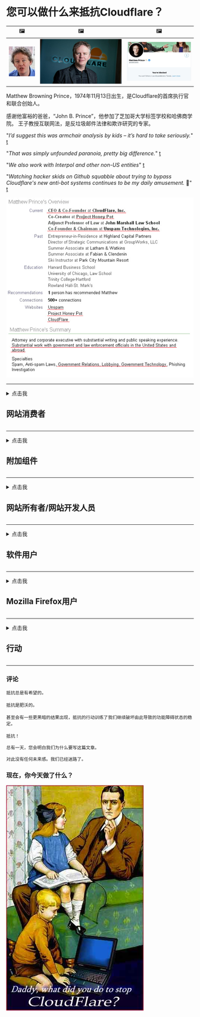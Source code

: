 # 您可以做什么来抵抗Cloudflare？

| 🖼 | 🖼 | 🖼 |
| --- | --- | --- |
| ![](../image/matthew_prince_teen.jpg) | ![](../image/matthew_prince.jpg) | ![](../image/blockedbymatthewprince.jpg) |


Matthew Browning Prince，1974年11月13日出生，是Cloudflare的首席执行官和联合创始人。

感谢他富裕的爸爸，“John B. Prince”，他参加了芝加哥大学标签学校和哈佛商学院。
王子教授互联网法，是反垃圾邮件法律和欺诈研究的专家。


"*I’d suggest this was armchair analysis by kids – it’s hard to take seriously.*" [t](https://www.theguardian.com/technology/2015/nov/19/cloudflare-accused-by-anonymous-helping-isis)

"*That was simply unfounded paranoia, pretty big difference.*"  [t](https://twitter.com/xxdesmus/status/992757936123359233)

"*We also work with Interpol and other non-US entities*" [t](https://twitter.com/eastdakota/status/1203028504184360960)

"*Watching hacker skids on Github squabble about trying to bypass Cloudflare's new anti-bot systems continues to be my daily amusement.* 🍿" [t](https://twitter.com/eastdakota/status/1273277839102656515)


![](../image/whoismp.jpg)

---


<details>
<summary>点击我

## 网站消费者
</summary>


- 如果您喜欢的网站正在使用Cloudflare，请告诉他们不要使用Cloudflare。
  - 在诸如Facebook，Reddit，Twitter或Mastodon之类的社交媒体上抱怨没有区别。 [动作比主题标签响亮。](https://twitter.com/phyzonloop/status/1274132092490862594)
  - 如果您想使自己有用，请尝试与网站所有者联系。

[Cloudflare说](https://github.com/Eloston/ungoogled-chromium/issues/783):
```
我们建议您与遇到问题的特定服务或站点的管理员联系，并分享您的经验。
```

[如果您不要求它，则网站所有者永远不会知道此问题。](../PEOPLE.md)

![](../image/liberapay.jpg)

[成功的例子](https://counterpartytalk.org/t/turn-off-cloudflare-on-counterparty-co-plz/164/5).<br>
你有个问题？ [立即提高声音。](https://github.com/maraoz/maraoz.github.io/issues/1) 下面的例子。

```
您只是在帮助企业审查和大规模监视。
https://codeberg.org/crimeflare/cloudflare-tor/src/branch/master/README.md
```

```
您的网页位于CloudFlare中具有隐私保护功能的私人围墙花园中。
https://codeberg.org/crimeflare/cloudflare-tor/
```

- 花一些时间阅读网站的隐私政策。
  - 如果网站位于Cloudflare后面，或者网站正在使用连接到Cloudflare的服务。

它必须说明“ Cloudflare”是什么，并要求获得与Cloudflare共享数据的许可。 否则，将导致信任遭到破坏，应避免使用该网站。

[可接受的隐私权政策示例在此处](https://archive.is/bDlTz) ("Subprocessors" > "Entity Name")

```
我已经阅读了您的隐私政策，但找不到Cloudflare这个词。
如果您继续将我的数据提供给Cloudflare，我拒绝与您共享数据。
https://codeberg.org/crimeflare/cloudflare-tor/
```

这是隐私策略的示例，其中没有单词Cloudflare。
[Liberland Jobs](https://archive.is/daKIr) [privacy policy](https://docsend.com/view/feiwyte):

![](../image/cfwontobey.jpg)

Cloudflare拥有自己的隐私权政策。
[Cloudflare喜欢让别人爱不释手。](https://www.reddit.com/r/GamerGhazi/comments/2s64fe/be_wary_reporting_to_cloudflare/)

这是网站注册表单的一个很好的例子。
AFAIK，零网站做到这一点。你会相信他们吗？

```
点击“注册XYZ”即表示您同意我们的服务条款和隐私声明。
您还同意与Cloudflare共享您的数据，并同意cloudflare的隐私声明。
如果Cloudflare泄露了您的信息或不允许您连接到我们的服务器，那不是我们的错。 [*]

[ 注册 ] [ 我不同意 ]
```
[*] [PEOPLE.md](../PEOPLE.md)


- 尽量不要使用他们的服务。 请记住，Cloudflare正在监视您。
  - ["I'm in your TLS, sniffin' your passworz"](../image/iminurtls.jpg)

- 搜索其他网站。 互联网上有其他选择和机会！

- 说服您的朋友每天使用Tor。
  - 匿名应该成为开放互联网的标准！
  - [请注意，Tor项目不喜欢该项目。](../HISTORY.md)

</details>

------

<details>
<summary>点击我

## 附加组件
</summary>

- 如果您的浏览器是Firefox，Tor浏览器或Ungoogled Chromium，请使用下面的附加组件之一。
  - 如果要添加其他新的加载项，请先询问。


| 姓名 | 开发者 | 支持 | 可以挡 | 可以通知 | Chrome |
| -------- | -------- | -------- | -------- | -------- | -------- |
| [Bloku Cloudflaron MITM-Atakon](../subfiles/about.bcma.md) | #Addon | [ ? ](README.md) | **是的**     | **是的**     |  **是的** |
| [Ĉu ligoj estas vundeblaj al MITM-atako?](../subfiles/about.ismm.md) | #Addon | [ ? ](README.md) | 不     | **是的**     |  **是的** |
| [Ĉu ĉi tiuj ligoj blokos Tor-uzanton?](../subfiles/about.isat.md) | #Addon | [ ? ](README.md) | 不     | **是的**     |  **是的** |
| [Block Cloudflare MITM Attack](https://trac.torproject.org/projects/tor/attachment/ticket/24351/block_cloudflare_mitm_attack-1.0.14.1-an%2Bfx.xpi)<br>[**DELETED BY TOR PROJECT**](../HISTORY.md) | nullius | [ ? ](tool/block_cloudflare_mitm_fx), [Link](README.md) | **是的**     | **是的**     |  不 |
| [TPRB](http://34ahehcli3epmhbu2wbl6kw6zdfl74iyc4vg3ja4xwhhst332z3knkyd.onion/) | Sw | [ ? ](http://34ahehcli3epmhbu2wbl6kw6zdfl74iyc4vg3ja4xwhhst332z3knkyd.onion/) | **是的**     | **是的**     |  不 |
| [Detect Cloudflare](https://addons.mozilla.org/en-US/firefox/addon/detect-cloudflare/) | Frank Otto | [ ? ](https://github.com/traktofon/cf-detect) | 不     | **是的**     |  不 |
| [True Sight](https://addons.mozilla.org/en-US/firefox/addon/detect-cloudflare-plus/) | claustromaniac | [ ? ](https://github.com/claustromaniac/detect-cloudflare-plus) | 不     | **是的**     |  不 |
| [Which Cloudflare datacenter am I visiting?](https://addons.mozilla.org/en-US/firefox/addon/cf-pop/) | 依云 | [ ? ](https://github.com/lilydjwg/cf-pop) | 不     | **是的**     |  不 |


- “ Decentraleyes”可以停止与“ CDNJS（Cloudflare）”的连接。
  - 它可以防止许多请求到达网络，并提供本地文件以防止站点中断。
  - 开发人员回复: "[very concerning indeed](https://github.com/Synzvato/decentraleyes/issues/236#issuecomment-352049501)", "[widespread usage severely centralizes the web](https://github.com/Synzvato/decentraleyes/issues/251#issuecomment-366752049)"

- [您还可以从证书颁发机构（CA）删除或不信任Cloudflare证书。](https://www.ssl.com/how-to/remove-root-certificate-firefox/)

</details>

------

<details>
<summary>点击我

## 网站所有者/网站开发人员
</summary>


![](../image/word_cloudflarefree.jpg)

- 请勿使用Cloudflare解决方案，期间。
  - 您可以做得更好，对吧？ [以下是删除Cloudflare订阅，计划，域或帐户的方法。](https://support.cloudflare.com/hc/en-us/articles/200167776-Removing-subscriptions-plans-domains-or-accounts)

| 🖼 | 🖼 |
| --- | --- |
| ![](../image/htmlalertcloudflare.jpg) | ![](../image/htmlalertcloudflare2.jpg) |

- 想要更多的顾客吗？ 你知道该做什么。 提示是“在行上方”。
  - [您好，您写了“我们认真对待您的隐私”，但收到“错误403禁止的匿名代理不允许”。](https://it.slashdot.org/story/19/02/19/0033255/stop-saying-we-take-your-privacy-and-security-seriously) 为什么要阻止Tor或VPN？ [为什么要阻止临时电子邮件？](http://nomdjgwjvyvlvmkolbyp3rocn2ld7fnlidlt2jjyotn3qqsvzs2gmuyd.onion/mail/)

![](../image/anonexist.jpg)

- 使用Cloudflare将增加停机的机会。 如果您的服务器已关闭或Cloudflare已关闭，访问者将无法访问您的网站。
  - [您真的认为Cloudflare永远不会失败吗？](https://www.ibtimes.com/cloudflare-down-not-working-sites-producing-504-gateway-timeout-errors-2618008) [Another](https://twitter.com/Jedduff/status/1097875615997399040) [sample](https://twitter.com/search?f=tweets&vertical=default&q=Cloudflare%20is%20having%20problems). [Need more](../PEOPLE.md)?

![](../image/cloudflareinternalerror.jpg)

- 使用Cloudflare代理您的“ API服务”，“软件更新服务器”或“ RSS feed”将损害您的客户。 一位客户打电话给您，并说“我无法再使用您的API”，您也不知道发生了什么。 Cloudflare可以默默地阻止您的客户。 你觉得还好吗
  - 有许多RSS阅读器客户端和RSS阅读器在线服务。 如果您不允许其他人订阅，为什么要发布RSS feed？

![](../image/rssfeedovercf.jpg)

- 您需要HTTPS证书吗？ 使用“让我们加密”或直接从CA公司购买。

- 您需要DNS服务器吗？ 无法设置自己的服务器？ 他们呢: [Hurricane Electric Free DNS](https://dns.he.net/), [Dyn.com](https://dyn.com/dns/), [1984 Hosting](https://www.1984hosting.com/), [Afraid.Org (如果您使用TOR，则管理员删除您的帐户)](https://freedns.afraid.org/)

- 寻找托管服务？ 仅免费？ 他们呢: [Onion Service](http://vww6ybal4bd7szmgncyruucpgfkqahzddi37ktceo3ah7ngmcopnpyyd.onion/en/security/network-security/tor/onionservices-best-practices), [Free Web Hosting Area](https://freewha.com/), [Autistici/Inventati Web Site Hosting](https://www.autinv5q6en4gpf4.onion/services/website), [Github Pages](https://pages.github.com/), [Surge](https://surge.sh/)
  - [Cloudflare的替代品](../subfiles/cloudflare-alternatives.md)

- 您是否正在使用“ cloudflare-ipfs.com”？ [您知道Cloudflare IPFS不好吗？](../PEOPLE.md)

- 在服务器上安装Web应用程序防火墙（例如OWASP和Fail2Ban），并进行正确配置。
  - 阻止Tor不是解决方案。不要仅仅为小的不良用户而惩罚所有人。

- 重定向或阻止“ Cloudflare Warp”用户访问您的网站。 并提供原因（如果可以）。

> IP清单: "[Cloudflare当前的IP范围](cloudflare_inc/)"

> A: 挡住他们

```
server {
...
deny 173.245.48.0/20;
deny 103.21.244.0/22;
deny 103.22.200.0/22;
deny 103.31.4.0/22;
deny 141.101.64.0/18;
deny 108.162.192.0/18;
deny 190.93.240.0/20;
deny 188.114.96.0/20;
deny 197.234.240.0/22;
deny 198.41.128.0/17;
deny 162.158.0.0/15;
deny 104.16.0.0/12;
deny 172.64.0.0/13;
deny 131.0.72.0/22;
deny 2400:cb00::/32;
deny 2606:4700::/32;
deny 2803:f800::/32;
deny 2405:b500::/32;
deny 2405:8100::/32;
deny 2a06:98c0::/29;
deny 2c0f:f248::/32;
...
}
```

> B: 重定向到警告页面

```
http {
...
geo $iscf {
default 0;
173.245.48.0/20 1;
103.21.244.0/22 1;
103.22.200.0/22 1;
103.31.4.0/22 1;
141.101.64.0/18 1;
108.162.192.0/18 1;
190.93.240.0/20 1;
188.114.96.0/20 1;
197.234.240.0/22 1;
198.41.128.0/17 1;
162.158.0.0/15 1;
104.16.0.0/12 1;
172.64.0.0/13 1;
131.0.72.0/22 1;
2400:cb00::/32 1;
2606:4700::/32 1;
2803:f800::/32 1;
2405:b500::/32 1;
2405:8100::/32 1;
2a06:98c0::/29 1;
2c0f:f248::/32 1;
}
...
}

server {
...
if ($iscf) {rewrite ^ https://example.com/cfwsorry.php;}
...
}

<?php
header('HTTP/1.1 406 Not Acceptable');
echo <<<CLOUDFLARED
Thank you for visiting ourwebsite.com!<br />
We are sorry, but we can't serve you because your connection is being intercepted by Cloudflare.<br />
Please read https://codeberg.org/crimeflare/cloudflare-tor for more information.<br />
CLOUDFLARED;
die();
```

- 如果您相信自由并欢迎匿名用户，请设置Tor Onion Service或I2P现场。

- 向其他Clearnet / Tor双重网站运营商寻求建议，并结交匿名朋友！

</details>

------

<details>
<summary>点击我

## 软件用户
</summary>


- Discord正在使用CloudFlare。 备择方案？ 我们推荐 [**Briar** (Android)](https://f-droid.org/en/packages/org.briarproject.briar.android/), [Ricochet (PC)](https://ricochet.im/), [Tox + Tor (Android/PC)](https://tox.chat/download.html)
  - Briar包含Tor守护程序，因此您无需安装Orbot。
  - Qwtch开发人员Open Privacy在其git服务中删除了stop_cloudflare项目，恕不另行通知。

- 如果您使用Debian GNU / Linux或任何派生版本，请订阅: [bug #831835](https://bugs.debian.org/cgi-bin/bugreport.cgi?bug=831835). 并且，如果可以的话，请帮助验证补丁程序，并帮助维护人员就是否应该接受此补丁程序得出正确的结论。

- 始终推荐这些浏览器。

| 姓名 | 开发者 | 支持 | 评论 |
| -------- | -------- | -------- | -------- |
| [Ungoogled-Chromium](https://ungoogled-software.github.io/ungoogled-chromium-binaries/) | Eloston | [ ? ](https://github.com/Eloston/ungoogled-chromium) | PC (Win, Mac, Linux)  _!Tor_ |
| [Bromite](https://www.bromite.org/fdroid) | Bromite | [ ? ](https://github.com/bromite/bromite/issues) | Android  _!Tor_ |
| [Tor Browser](https://www.torproject.org/download/) | Tor Project | [ ? ](https://support.torproject.org/) | PC (Win, Mac, Linux)  _Tor_|
| [Tor Browser Android](https://www.torproject.org/download/) | Tor Project | [ ? ](https://support.torproject.org/) | Android  _Tor_|
| [Onion Browser](https://itunes.apple.com/us/app/onion-browser/id519296448?mt=8) | Mike Tigas | [ ? ](https://github.com/OnionBrowser/OnionBrowser/issues) | Apple iOS  _Tor_|
| [GNU/Icecat](https://www.gnu.org/software/gnuzilla/) | GNU | [ ? ](https://www.gnu.org/software/gnuzilla/) | PC (Linux) |
| [IceCatMobile](https://f-droid.org/en/packages/org.gnu.icecat/) | GNU | [ ? ](https://lists.gnu.org/mailman/listinfo/bug-gnuzilla) | Android |
| [Iridium Browser](https://iridiumbrowser.de/about/) | Iridium | [ ? ](https://github.com/iridium-browser/iridium-browser/) | PC (Win, Mac, Linux, OpenBSD) |


其他软件的隐私权是不完善的。 这并不意味着Tor浏览器是“完美的”。
互联网和技术上既没有100％安全，也没有100％私有。

- 不想使用Tor？ 您可以将任何浏览器与Tor守护程序一起使用。
  - [请注意，Tor项目不喜欢这样。](https://support.torproject.org/tbb/tbb-9/) 如果可以，请使用Tor浏览器。
- [如何在Tor中使用Chromium](../subfiles/chromium_tor.md)


让我们谈谈其他软件的隐私。

- [如果您确实需要使用Firefox，请选择“ Firefox ESR”。](https://www.mozilla.org/en-US/firefox/organizations/)
  - [Firefox-间谍软件看门狗](https://spyware.neocities.org/articles/firefox.html)
  - [Firefox拒绝言论自由，禁止言论自由](https://web.archive.org/web/20200423010026/https://reclaimthenet.org/firefox-rejects-free-speech-bans-free-speech-commenting-plugin-dissenter-from-its-extensions-gallery/)
  - ["100多个投票。似乎要求一家软件公司坚持下去...这些天软件太过分了。"](https://old.reddit.com/r/firefox/comments/gutdiw/weve_got_work_to_do_the_mozilla_blog/fslbbb6/)
  - [嗯，为什么Firefox在我的URL栏中显示赞助商链接？](https://www.reddit.com/r/firefox/comments/jybx2w/uh_why_is_firefox_showing_me_sponsored_links_in/)
  - [Mozilla-恶魔化身](https://digdeeper.neocities.org/ghost/mozilla.html)

- [记住，Mozilla正在使用Cloudflare服务。](https://www.robtex.com/dns-lookup/www.mozilla.org) [他们还在产品上使用Cloudflare的DNS服务。](https://www.theregister.co.uk/2018/03/21/mozilla_testing_dns_encryption/)

- [Mozilla正式拒绝了这张票。](https://bugzilla.mozilla.org/show_bug.cgi?id=1426618)

- [Firefox Focus是个玩笑。](https://github.com/mozilla-mobile/focus-android/issues/1743) [他们答应关闭遥测，但他们更改了遥测。](https://github.com/mozilla-mobile/focus-android/issues/4210)

- [PaleMoon / Basilisk开发人员喜欢Cloudflare。](https://github.com/mozilla-mobile/focus-android/issues/1743#issuecomment-345993097)
  - [Pale Moon的Archive Server入侵并传播了恶意软件达18个月](https://www.reddit.com/r/privacytoolsIO/comments/cc808y/pale_moons_archive_server_hacked_and_spread/)
  - 他还讨厌Tor用户 - "[让它对Tor怀有敌意。考虑到其极高的滥用因素，我认为大多数网站都应该对Tor表示敌视。](https://github.com/yacy/yacy_search_server/issues/314#issuecomment-565932097)"

- [Waterfox有严重的“电话回家”问题](https://spyware.neocities.org/articles/waterfox.html)

- [Google Chrome浏览器是间谍软件。](https://www.gnu.org/proprietary/malware-google.en.html)
  - [Google记录了您的活动。](https://spyware.neocities.org/articles/chrome.html)

- [SRWare Iron使太多的电话归属连接。](https://spyware.neocities.org/articles/iron.html) 它还连接到Google域。

- [勇敢的浏览器将Facebook / Twitter跟踪器列入白名单。](https://www.bleepingcomputer.com/news/security/facebook-twitter-trackers-whitelisted-by-brave-browser/)
  - [这里还有更多问题。](https://spyware.neocities.org/articles/brave.html)
  - [币安会员ID](https://twitter.com/cryptonator1337/status/1269594587716374528)

- [Microsoft Edge允许Facebook在用户背后运行Flash代码。](https://www.zdnet.com/article/microsoft-edge-lets-facebook-run-flash-code-behind-users-backs/)

- [Vivaldi不尊重您的隐私。](https://spyware.neocities.org/articles/vivaldi.html)

- [Opera间谍软件级别：极高](https://spyware.neocities.org/articles/opera.html)

- Apple iOS: [您根本不应该使用iOS，主要是因为它是恶意软件。](https://www.gnu.org/proprietary/malware-apple.html)

因此，我们仅建议上表。没有其他的。

</details>

------

<details>
<summary>点击我

## Mozilla Firefox用户
</summary>


- “ Firefox Nightly”将在不选择退出方法的情况下将调试级别的信息发送到Mozilla服务器。
  - [Mozilla服务器表现出Cloudflare](https://www.digwebinterface.com/?hostnames=www.mozilla.org%0D%0Amozilla.cloudflare-dns.com&type=&ns=resolver&useresolver=8.8.4.4&nameservers=)

- 可以禁止Firefox连接到Mozilla服务器。
  - [Mozilla的政策模板指南](https://github.com/mozilla/policy-templates/blob/master/README.md)
  - 请记住，此技巧可能会在更高版本中停止工作，因为Mozilla喜欢将自己列入白名单。
  - 使用防火墙和DNS过滤器将其完全阻止。

"`/distribution/policies.json`"

>     "WebsiteFilter": {
> 		"Block": [
> 		"*://*.mozilla.com/*",
> 		"*://*.mozilla.net/*",
> 		"*://*.mozilla.org/*",
> 		"*://webcompat.com/*",
> 		"*://*.firefox.com/*",
> 		"*://*.thunderbird.net/*",
> 		"*://*.cloudflare.com/*"
> 		]
>     },


- ~~报告有关mozilla跟踪器的错误，告诉他们不要使用Cloudflare。~~ 有关于bugzilla的错误报告。许多人都发布了他们的担忧，但是该错误于2018年被管理员隐藏了。

- 您可以在Firefox中禁用DoH。
  - [更改Firefox的默认DNS提供商](../subfiles/change-firefox-dns.md)

![](../image/firefoxdns.jpg)

- [如果要使用非ISP DNS，请考虑使用OpenNIC Tier2 DNS服务或任何非Cloudflare DNS服务。](https://wiki.opennic.org/start)
![](../image/opennic.jpg)
  - 使用DNS阻止Cloudflare。 [Crimeflare DNS](https://dns.crimeflare.eu.org/)

- 您可以将Tor用作DNS解析器。 [如果您不是Tor专家，请在此处提问。](https://tor.stackexchange.com/)

> **如何？**
> 1. 下载Tor并将其安装在您的计算机上。
> 2. 将此行添加到“ torrc”文件中。
> DNSPort 127.0.0.1:53
> 3. 重新启动Tor。
> 4. 将计算机的DNS服务器设置为“ 127.0.0.1”。

</details>

------

<details>
<summary>点击我

## 行动
</summary>


- 告诉周围的人有关Cloudflare的危险。

- [帮助改进此存储库。](https://codeberg.org/crimeflare/cloudflare-tor).
  - 这两个列表，反对它的参数和详细信息。

- [记录并公开披露Cloudflare（及类似公司）出现问题的地方，并确保在这样做时提及此存储库](https://codeberg.org/crimeflare/cloudflare-tor) :)

- 默认情况下，让更多的人使用Tor，以便他们可以从世界不同地方的角度来体验网络。

- 在社交媒体和肉类空间中成立小组，致力于从Cloudflare中解放世界。

- 在适当的情况下，链接到此存储库上的这些组-这可以作为协调协同工作的场所。

- [启动一个合作社，可以为Cloudflare提供有意义的非公司替代方案。](../subfiles/cloudflare-alternatives.md)

- 让我们知道任何替代方法，至少可以帮助您提供针对Cloudflare的多层防御。

- 如果您是Cloudflare客户，请设置您的隐私设置，然后等待他们违反它们。
  - [然后将其置于反垃圾邮件/侵犯隐私行为的指控之下。](https://twitter.com/thexpaw/status/1108424723233419264)

- 如果您位于美利坚合众国，并且所涉及的网站是银行或会计师，请尝试根据《格拉姆-里奇-比利利法案》或《美国有残障人士法案》施加法律压力，并向我们报告您获得了多少。

- 如果该网站是政府网站，请尝试根据《美国宪法》第一修正案对法律施加压力。

- 如果您是欧盟公民，请根据通用数据保护条例与网站联系，以发送您的个人信息。如果他们拒绝向您提供您的信息，那是违反法律的。

- 对于声称在其网站上提供服务的公司，请尝试将其作为“虚假广告”报告给消费者保护组织和BBB。 Cloudflare网站由Cloudflare服务器提供服务。

- [国际电联在美国的背景下建议，Cloudflare的规模已经开始变得足够大，以至于反托拉斯法可能会被推翻。](https://www.itu.int/en/ITU-T/Workshops-and-Seminars/20181218/Documents/Geoff_Huston_Presentation.pdf)

- 可以想象的是，GNU GPL版本4可能包含禁止将源代码存储在此类服务之后的规定，要求所有GPLv4和更高版本的程序至少可以通过不歧视Tor用户的介质访问源代码。

</details>

------

### 评论

```
抵抗总是有希望的。

抵抗是肥沃的。

甚至会有一些更黑暗的结果出现，抵抗的行动训练了我们继续破坏由此导致的功能障碍状态的稳定。

抵抗！
```

```
总有一天，您会明白我们为什么要写这篇文章。
```

```
对此没有任何未来感。我们已经迷路了。
```

### 现在，你今天做了什么？


![](../image/stopcf.jpg)
